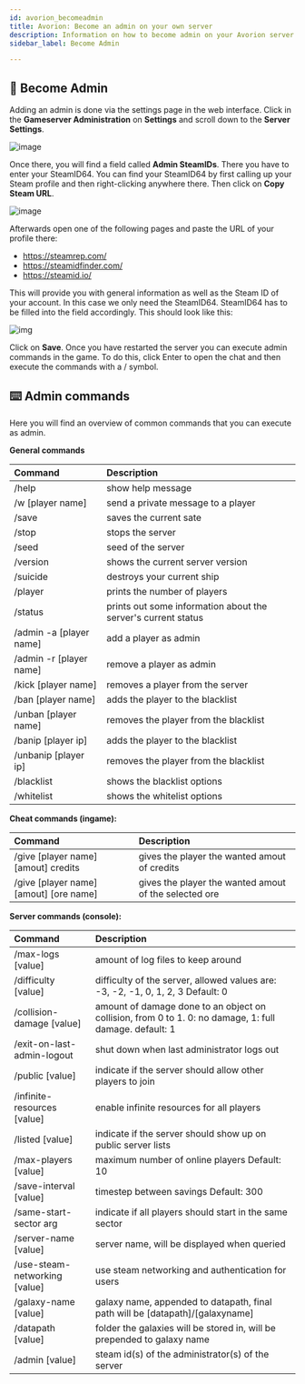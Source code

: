 ```yaml
---
id: avorion_becomeadmin
title: Avorion: Become an admin on your own server
description: Information on how to become admin on your Avorion server from ZAP-Hosting - ZAP-Hosting.com documentation
sidebar_label: Become Admin

---
```




## 🔑 Become Admin

Adding an admin is done via the settings page in the web interface. Click in the **Gameserver Administration** on **Settings** and scroll down to the **Server Settings**.

![image](https://user-images.githubusercontent.com/13604413/159184322-cb6e4aeb-690b-4bed-8ba4-7d9527e873be.png)



Once there, you will find a field called **Admin SteamIDs**. There you have to enter your SteamID64. You can find your SteamID64 by first calling up your Steam profile and then right-clicking anywhere there. Then click on **Copy Steam URL**. 



![image](https://user-images.githubusercontent.com/13604413/159184330-9b4155c9-6ca3-4a9a-9a3e-050597e23038.png)



Afterwards open one of the following pages and paste the URL of your profile there: 

- https://steamrep.com/
- https://steamidfinder.com/
- https://steamid.io/

This will provide you with general information as well as the Steam ID of your account. In this case we only need the SteamID64. SteamID64 has to be filled into the field accordingly. This should look like this:



![img](https://screensaver01.zap-hosting.com/index.php/s/XkyaokMx8a5Z37J/preview)



Click on **Save**. Once you have restarted the server you can execute admin commands in the game. To do this, click Enter to open the chat and then execute the commands with a / symbol. 



## ⌨️ Admin commands

Here you will find an overview of common commands that you can execute as admin. 



**General commands**

| Command                 | Description                                                  |
| :---------------------- | :----------------------------------------------------------- |
| /help                   | show help message                                            |
| /w [player name]        | send a private message to a player                           |
| /save                   | saves the current sate                                       |
| /stop                   | stops the server                                             |
| /seed                   | seed of the server                                           |
| /version                | shows the current server version                             |
| /suicide                | destroys your current ship                                   |
| /player                 | prints the number of players                                 |
| /status                 | prints out some information about the server's current status |
| /admin -a [player name] | add a player as admin                                        |
| /admin -r [player name] | remove a player as admin                                     |
| /kick [player name]     | removes a player from the server                             |
| /ban [player name]      | adds the player to the blacklist                             |
| /unban [player name]    | removes the player from the blacklist                        |
| /banip [player ip]      | adds the player to the blacklist                             |
| /unbanip [player ip]    | removes the player from the blacklist                        |
| /blacklist              | shows the blacklist options                                  |
| /whitelist              | shows the whitelist options                                  |



**Cheat commands (ingame):**

| Command                                | Description                                           |
| :------------------------------------- | :---------------------------------------------------- |
| /give [player name] [amout] credits    | gives the player the wanted amout of credits          |
| /give [player name] [amout] [ore name] | gives the player the wanted amout of the selected ore |



**Server commands (console):**

| Command                       | Description                                                  |
| :---------------------------- | :----------------------------------------------------------- |
| /max-logs [value]             | amount of log files to keep around                           |
| /difficulty [value]           | difficulty of the server, allowed values are: -3, -2, -1, 0, 1, 2, 3 Default: 0 |
| /collision-damage [value]     | amount of damage done to an object on collision, from 0 to 1. 0: no damage, 1: full damage. default: 1 |
| /exit-on-last-admin-logout    | shut down when last administrator logs out                   |
| /public [value]               | indicate if the server should allow other players to join    |
| /infinite-resources [value]   | enable infinite resources for all players                    |
| /listed [value]               | indicate if the server should show up on public server lists |
| /max-players [value]          | maximum number of online players Default: 10                 |
| /save-interval [value]        | timestep between savings Default: 300                        |
| /same-start-sector arg        | indicate if all players should start in the same sector      |
| /server-name [value]          | server name, will be displayed when queried                  |
| /use-steam-networking [value] | use steam networking and authentication for users            |
| /galaxy-name [value]          | galaxy name, appended to datapath, final path will be [datapath]/[galaxyname] |
| /datapath [value]             | folder the galaxies will be stored in, will be prepended to galaxy name |
| /admin [value]                | steam id(s) of the administrator(s) of the server            |
